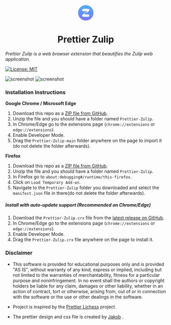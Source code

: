 <p align="center">
  <img src="https://github.com/abhigyank/Prettier-Zulip/blob/main/icons/48x48.png" width="48" height="48"/>
</p>

<h1 align="center">Prettier Zulip</h1>

*Prettier Zulip is a web browser extension that beautifies the Zulip web application.*

[![License: MIT](https://img.shields.io/badge/License-MIT-yellow.svg)](https://opensource.org/licenses/MIT)

![screenshot](https://i.imgur.com/9FPO3yR.png)
![screenshot](https://i.imgur.com/1uUAF23.png)

### Installation Instructions
**Google Chrome / Microsoft Edge** 

1. Download this repo as a [ZIP file from GitHub](https://github.com/abhigyank/Prettier-Zulip/archive/main.zip).
1. Unzip the file and you should have a folder named `Prettier-Zulip`.
1. In Chrome/Edge go to the extensions page (`chrome://extensions` or `edge://extensions`).
1. Enable Developer Mode.
1. Drag the `Prettier-Zulip-main` folder anywhere on the page to import it (do not delete the folder afterwards).

**Firefox** 

1. Download this repo as a [ZIP file from GitHub](https://github.com/abhigyank/Prettier-Zulip/archive/main.zip).
1. Unzip the file and you should have a folder named `Prettier-Zulip`.
1. In Firefox go to `about:debugging#/runtime/this-firefox`.
1. Click on `Load Temporary Add-on`.
1. Navigate to the `Prettier-Zulip` folder you downloaded and select the `manifest.json` file in there(do not delete the folder afterwards).

##### Install with auto-update support (Recommended on Chrome/Edge)

1. Download the `Prettier-Zulip.crx` file from the [latest release on GitHub](https://github.com/abhigyank/Prettier-Zulip/releases).
1. In Chrome/Edge go to the extensions page (`chrome://extensions` or `edge://extensions`).
1. Enable Developer Mode.
1. Drag the `Prettier-Zulip.crx` file anywhere on the page to install it.

### Disclaimer
* This software is provided for educational purposes only and
is provided "AS IS", without warranty of any kind, express or
implied, including but not limited to the warranties of merchantability,
fitness for a particular purpose and noninfringement. In no event shall the
authors or copyright holders be liable for any claim, damages or other
liability, whether in an action of contract, tort or otherwise, arising from,
out of or in connection with the software or the use or other dealings in the
software.

* Project is inspired by the [Prettier Lichess](https://github.com/prettierlichess/prettierlichess) project.
* The prettier design and css file is created by [Jakob](https://github.com/schrej) .